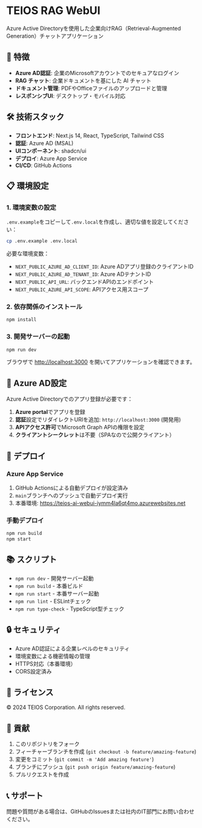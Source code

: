 # TEIOS RAG WebUI

Azure Active Directoryを使用した企業向けRAG（Retrieval-Augmented Generation）チャットアプリケーション

## 🚀 特徴

- **Azure AD認証**: 企業のMicrosoftアカウントでのセキュアなログイン
- **RAG チャット**: 企業ドキュメントを基にした AI チャット
- **ドキュメント管理**: PDFやOfficeファイルのアップロードと管理
- **レスポンシブUI**: デスクトップ・モバイル対応

## 🛠️ 技術スタック

- **フロントエンド**: Next.js 14, React, TypeScript, Tailwind CSS
- **認証**: Azure AD (MSAL)
- **UIコンポーネント**: shadcn/ui
- **デプロイ**: Azure App Service
- **CI/CD**: GitHub Actions

## 📋 環境設定

### 1. 環境変数の設定

`.env.example`をコピーして`.env.local`を作成し、適切な値を設定してください：

```bash
cp .env.example .env.local
```

必要な環境変数：

- `NEXT_PUBLIC_AZURE_AD_CLIENT_ID`: Azure ADアプリ登録のクライアントID
- `NEXT_PUBLIC_AZURE_AD_TENANT_ID`: Azure ADテナントID
- `NEXT_PUBLIC_API_URL`: バックエンドAPIのエンドポイント
- `NEXT_PUBLIC_AZURE_API_SCOPE`: APIアクセス用スコープ

### 2. 依存関係のインストール

```bash
npm install
```

### 3. 開発サーバーの起動

```bash
npm run dev
```

ブラウザで [http://localhost:3000](http://localhost:3000) を開いてアプリケーションを確認できます。

## 🔧 Azure AD設定

Azure Active Directoryでのアプリ登録が必要です：

1. **Azure portal**でアプリを登録
2. **認証**設定でリダイレクトURIを追加: `http://localhost:3000` (開発用)
3. **APIアクセス許可**でMicrosoft Graph APIの権限を設定
4. **クライアントシークレット**は不要（SPAなので公開クライアント）

## 🚀 デプロイ

### Azure App Service

1. GitHub Actionsによる自動デプロイが設定済み
2. `main`ブランチへのプッシュで自動デプロイ実行
3. 本番環境: https://teios-ai-webui-iymm4la6qt4mo.azurewebsites.net

### 手動デプロイ

```bash
npm run build
npm start
```

## 📚 スクリプト

- `npm run dev` - 開発サーバー起動
- `npm run build` - 本番ビルド
- `npm run start` - 本番サーバー起動
- `npm run lint` - ESLintチェック
- `npm run type-check` - TypeScript型チェック

## 🔒 セキュリティ

- Azure AD認証による企業レベルのセキュリティ
- 環境変数による機密情報の管理
- HTTPS対応（本番環境）
- CORS設定済み

## 📝 ライセンス

© 2024 TEIOS Corporation. All rights reserved.

## 🤝 貢献

1. このリポジトリをフォーク
2. フィーチャーブランチを作成 (`git checkout -b feature/amazing-feature`)
3. 変更をコミット (`git commit -m 'Add amazing feature'`)
4. ブランチにプッシュ (`git push origin feature/amazing-feature`)
5. プルリクエストを作成

## 📞 サポート

問題や質問がある場合は、GitHubのIssuesまたは社内のIT部門にお問い合わせください。
